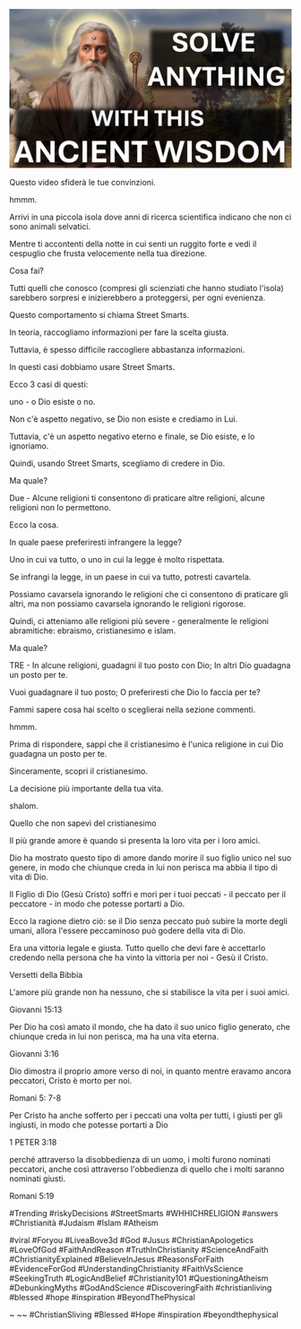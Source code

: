 ![Video cover image](../cover.jpg "cover photo")

Questo video sfiderà le tue convinzioni.

hmmm.

Arrivi in ​​una piccola isola dove anni di ricerca scientifica indicano che non ci sono animali selvatici.

Mentre ti accontenti della notte in cui senti un ruggito forte e vedi il cespuglio che frusta velocemente nella tua direzione.

Cosa fai?

Tutti quelli che conosco (compresi gli scienziati che hanno studiato l'isola) sarebbero sorpresi e inizierebbero a proteggersi, per ogni evenienza.

Questo comportamento si chiama Street Smarts.

In teoria, raccogliamo informazioni per fare la scelta giusta.

Tuttavia, è spesso difficile raccogliere abbastanza informazioni.

In questi casi dobbiamo usare Street Smarts.

Ecco 3 casi di questi:

uno - o Dio esiste o no.

Non c'è aspetto negativo, se Dio non esiste e crediamo in Lui.

Tuttavia, c'è un aspetto negativo eterno e finale, se Dio esiste, e lo ignoriamo.

Quindi, usando Street Smarts, scegliamo di credere in Dio.

Ma quale?

Due - Alcune religioni ti consentono di praticare altre religioni, alcune religioni non lo permettono.

Ecco la cosa.

In quale paese preferiresti infrangere la legge?

Uno in cui va tutto, o uno in cui la legge è molto rispettata.

Se infrangi la legge, in un paese in cui va tutto, potresti cavartela.

Possiamo cavarsela ignorando le religioni che ci consentono di praticare gli altri, ma non possiamo cavarsela ignorando le religioni rigorose.

Quindi, ci atteniamo alle religioni più severe - generalmente le religioni abramitiche: ebraismo, cristianesimo e islam.

Ma quale?

TRE - In alcune religioni, guadagni il tuo posto con Dio; In altri Dio guadagna un posto per te.

Vuoi guadagnare il tuo posto; O preferiresti che Dio lo faccia per te?

Fammi sapere cosa hai scelto o sceglierai nella sezione commenti.

hmmm.

Prima di rispondere, sappi che il cristianesimo è l'unica religione in cui Dio guadagna un posto per te.

Sinceramente, scopri il cristianesimo.

La decisione più importante della tua vita.

shalom.

Quello che non sapevi del cristianesimo

Il più grande amore è quando si presenta la loro vita per i loro amici.

Dio ha mostrato questo tipo di amore dando morire il suo figlio unico nel suo genere, in modo che chiunque creda in lui non perisca ma abbia il tipo di vita di Dio.

Il Figlio di Dio (Gesù Cristo) soffrì e morì per i tuoi peccati - il peccato per il peccatore - in modo che potesse portarti a Dio.

Ecco la ragione dietro ciò: se il Dio senza peccato può subire la morte degli umani, allora l'essere peccaminoso può godere della vita di Dio.

Era una vittoria legale e giusta. Tutto quello che devi fare è accettarlo credendo nella persona che ha vinto la vittoria per noi - Gesù il Cristo.

Versetti della Bibbia

L'amore più grande non ha nessuno, che si stabilisce la vita per i suoi amici.

Giovanni 15:13

Per Dio ha così amato il mondo, che ha dato il suo unico figlio generato, che chiunque creda in lui non perisca, ma ha una vita eterna.

Giovanni 3:16

Dio dimostra il proprio amore verso di noi, in quanto mentre eravamo ancora peccatori, Cristo è morto per noi.

Romani 5: 7-8

Per Cristo ha anche sofferto per i peccati una volta per tutti, i giusti per gli ingiusti, in modo che potesse portarti a Dio

1 PETER 3:18

perché attraverso la disobbedienza di un uomo, i molti furono nominati peccatori, anche così attraverso l'obbedienza di quello che i molti saranno nominati giusti.

Romani 5:19

#Trending #riskyDecisions #StreetSmarts #WHHICHRELIGION #answers #Christianità #Judaism #Islam #Atheism

#viral #Foryou #LiveaBove3d #God #Jusus #ChristianApologetics #LoveOfGod #FaithAndReason #TruthInChristianity #ScienceAndFaith #ChristianityExplained #BelieveInJesus #ReasonsForFaith #EvidenceForGod #UnderstandingChristianity #FaithVsScience #SeekingTruth #LogicAndBelief #Christianity101 #QuestioningAtheism #DebunkingMyths #GodAndScience #DiscoveringFaith #christianliving #blessed #hope #inspiration #BeyondThePhysical

~ ~~ #ChristianSliving #Blessed #Hope #inspiration #beyondthephysical